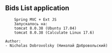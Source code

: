 ## Bids List application

```
    Spring MVC + Ext JS
    Запускалось на:
	tomcat 8.0.38 (Ubuntu 17.04)
	tomcat 8.0.38 (Calculate Linux 17.6)
```

    Author:
    - Nicholas Dobrovolsky (Николай Добровольский)

